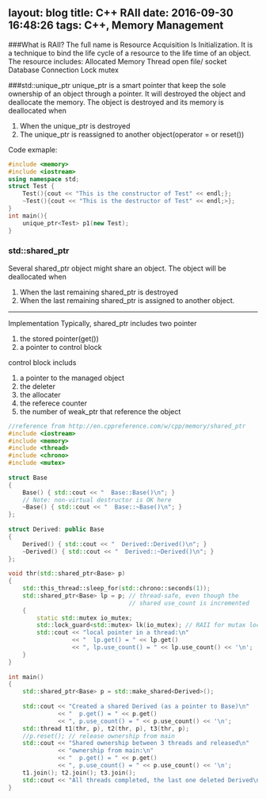 layout: blog
title: C++ RAII
date: 2016-09-30 16:48:26
tags: C++, Memory Management
---

###What is RAII?
The full name is Resource Acquisition Is Initialization. It is a technique to bind the life cycle of a resource to the life time of an object.
The resource includes:
Allocated Memory
Thread
open file/ socket
Database Connection
Lock mutex

###std::unique_ptr
unique_ptr is a smart pointer that keep the sole ownership of an object through a pointer. It will destroyed the object and deallocate the memory. The object is destroyed and its memory is deallocated when
1.	When the unique_ptr is destroyed
2. The unique_ptr is reassigned to another object(operator = or reset())

Code exmaple:

```c++
#include <memory>
#include <iostream>
using namespace std;
struct Test {
	Test(){cout << "This is the constructor of Test" << endl;};
	~Test(){cout << "This is the destructor of Test" << endl;>};
}
int main(){
	unique_ptr<Test> p1(new Test);
}

```

### std::shared_ptr
Several shared_ptr object might share an object.
The object will be deallocated when
1.	When the last remaining shared_ptr is destroyed
2. When the last remaining shared_ptr is assigned to another object.

---
Implementation
Typically, shared_ptr includes two pointer
1.	the stored pointer(get())
2.	a pointer to control block

control block includs 
1.	a pointer to the managed object
2. the deleter
3. the allocater
4. the referece counter
5. the number of weak_ptr that reference the object

```c++
//reference from http://en.cppreference.com/w/cpp/memory/shared_ptr
#include <iostream>
#include <memory>
#include <thread>
#include <chrono>
#include <mutex>
 
struct Base
{
    Base() { std::cout << "  Base::Base()\n"; }
    // Note: non-virtual destructor is OK here
    ~Base() { std::cout << "  Base::~Base()\n"; }
};
 
struct Derived: public Base
{
    Derived() { std::cout << "  Derived::Derived()\n"; }
    ~Derived() { std::cout << "  Derived::~Derived()\n"; }
};
 
void thr(std::shared_ptr<Base> p)
{
    std::this_thread::sleep_for(std::chrono::seconds(1));
    std::shared_ptr<Base> lp = p; // thread-safe, even though the
                                  // shared use_count is incremented
    {
        static std::mutex io_mutex;
        std::lock_guard<std::mutex> lk(io_mutex); // RAII for mutax lock
        std::cout << "local pointer in a thread:\n"
                  << "  lp.get() = " << lp.get()
                  << ", lp.use_count() = " << lp.use_count() << '\n';
    }
}
 
int main()
{
    std::shared_ptr<Base> p = std::make_shared<Derived>();
 
    std::cout << "Created a shared Derived (as a pointer to Base)\n"
              << "  p.get() = " << p.get()
              << ", p.use_count() = " << p.use_count() << '\n';
    std::thread t1(thr, p), t2(thr, p), t3(thr, p);
    //p.reset(); // release ownership from main
    std::cout << "Shared ownership between 3 threads and released\n"
              << "ownership from main:\n"
              << "  p.get() = " << p.get()
              << ", p.use_count() = " << p.use_count() << '\n';
    t1.join(); t2.join(); t3.join();
    std::cout << "All threads completed, the last one deleted Derived\n";
}
```